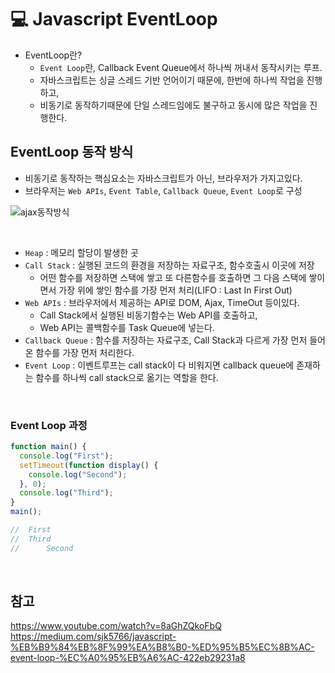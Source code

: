 # 💻 Javascript EventLoop

- EventLoop란?
  - `Event Loop`란, Callback Event Queue에서 하나씩 꺼내서 동작시키는 루프.
  - 자바스크립트는 싱글 스레드 기반 언어이기 때문에, 한번에 하나씩 작업을 진행하고,
  - 비동기로 동작하기때문에 단일 스레드임에도 불구하고 동시에 많은 작업을 진행한다.
    <br />

## EventLoop 동작 방식

- 비동기로 동작하는 핵심요소는 자바스크립트가 아닌, 브라우저가 가지고있다.
- 브라우저는 `Web APIs`, `Event Table`, `Callback Queue`, `Event Loop`로 구성

![ajax동작방식](https://miro.medium.com/max/1400/1*pjRSYsfW-D8MCrGh9LS_4Q.png)

<br />

- `Heap` : 메모리 할당이 발생한 곳
- `Call Stack` : 실행된 코드의 환경을 저장하는 자료구조, 함수호출시 이곳에 저장
  - 어떤 함수를 저장하면 스택에 쌓고 또 다른함수를 호출하면 그 다음 스택에 쌓이면서 가장 위에 쌓인 함수를 가장 먼저 처리(LIFO : Last In First Out)
- `Web APIs` : 브라우저에서 제공하는 API로 DOM, Ajax, TimeOut 등이있다.
  - Call Stack에서 실행된 비동기함수는 Web API를 호출하고,
  - Web API는 콜백함수를 Task Queue에 넣는다.
- `Callback Queue` : 함수를 저장하는 자료구조,
  Call Stack과 다르게 가장 먼저 들어온 함수를 가장 먼저 처리한다.
- `Event Loop` : 이벤트루프는 call stack이 다 비워지면 callback queue에 존재하는 함수를 하나씩 call stack으로 옮기는 역할을 한다.

<br />

### Event Loop 과정

```js
function main() {
  console.log("First");
  setTimeout(function display() {
    console.log("Second");
  }, 0);
  console.log("Third");
}
main();

//	First
//	Third
//      Second
```

<br />

## 참고

https://www.youtube.com/watch?v=8aGhZQkoFbQ
https://medium.com/sjk5766/javascript-%EB%B9%84%EB%8F%99%EA%B8%B0-%ED%95%B5%EC%8B%AC-event-loop-%EC%A0%95%EB%A6%AC-422eb29231a8

